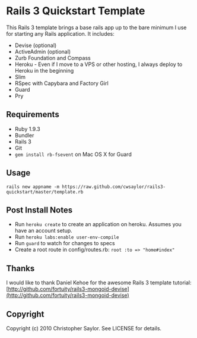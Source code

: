 # Rails 3 Quickstart Template

This Rails 3 template brings a base rails app up to the bare minimum I use for starting any Rails application. It includes:

* Devise (optional)
* ActiveAdmin (optional)
* Zurb Foundation and Compass
* Heroku - Even if I move to a VPS or other hosting, I always deploy to Heroku in the beginning
* Slim
* RSpec with Capybara and Factory Girl
* Guard
* Pry

## Requirements

* Ruby 1.9.3
* Bundler
* Rails 3
* Git
* `gem install rb-fsevent` on Mac OS X for Guard

## Usage

    rails new appname -m https://raw.github.com/cwsaylor/rails3-quickstart/master/template.rb

## Post Install Notes

* Run `heroku create` to create an application on heroku. Assumes you have an account setup.
* Run `heroku labs:enable user-env-compile`
* Run `guard` to watch for changes to specs
* Create a root route in config/routes.rb: `root :to => "home#index"`

## Thanks

I would like to thank Daniel Kehoe for the awesome Rails 3 template tutorial:
[http://github.com/fortuity/rails3-mongoid-devise](http://github.com/fortuity/rails3-mongoid-devise)

## Copyright

Copyright (c) 2010 Christopher Saylor. See LICENSE for details.
